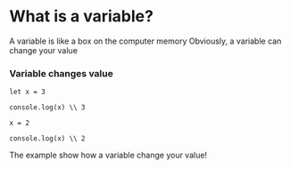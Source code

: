 # What is a variable?

A variable is like a box on the computer memory 
Obviously, a variable can change your value

### Variable changes value 

`let x = 3`

`console.log(x) \\ 3`

`x = 2`

`console.log(x) \\ 2`


The example show how a variable change your value!